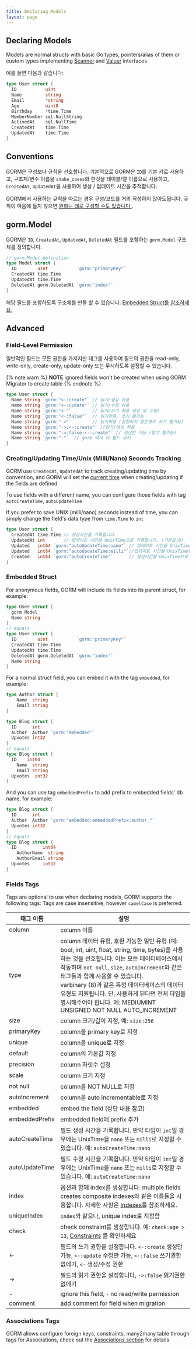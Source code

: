 ```yaml
---
title: Declaring Models
layout: page
---
```


## Declaring Models

Models are normal structs with basic Go types, pointers/alias of them or custom types implementing [Scanner](https://pkg.go.dev/database/sql/?tab=doc#Scanner) and [Valuer](https://pkg.go.dev/database/sql/driver#Valuer) interfaces

예를 들면 다음과 같습니다:

```go
type User struct {
  ID           uint
  Name         string
  Email        *string
  Age          uint8
  Birthday     *time.Time
  MemberNumber sql.NullString
  ActivedAt    sql.NullTime
  CreatedAt    time.Time
  UpdatedAt    time.Time
}
```

## Conventions

GORM은 구성보다 규칙을 선호합니다. 기본적으로 GORM은 `ID`를 기본 키로 사용하고, 구조체/변수 이름을 `snake_cases`화 한것을 테이블/열 이름으로 사용하고, `CreatedAt`, `UpdatedAt`을 사용하여 생성 / 업데이트 시간을 추적합니다.

GORM에서 사용하는 규칙을 따르는 경우 구성/코드를 거의 작성하지 않아도됩니다. 규칙이 마음에 들지 않으면 [원하는 데로 구성할 수도 있습니다 ](conventions.html).

## gorm.Model

GORM은 `ID`, `CreatedAt`, `UpdatedAt`, `DeletedAt` 필드를 포함하는 `gorm.Model` 구조체를 정의합니다.

```go
// gorm.Model definition
type Model struct {
  ID        uint           `gorm:"primaryKey"`
  CreatedAt time.Time
  UpdatedAt time.Time
  DeletedAt gorm.DeletedAt `gorm:"index"`
}
```

해당 필드를 포함하도록 구조체를 만들 할 수 있습니다. [Embedded Struct를 참조하세요.](#embedded_struct)

## Advanced

### <span id="field_permission">Field-Level Permission</span>

일반적인 필드는 모든 권한을 가지지만 태그를 사용하여 필드의 권한을 read-only, write-only, create-only, update-only 또는 무시하도록 설정할 수 있습니다.

{% note warn %}
**NOTE** ignored fields won't be created when using GORM Migrator to create table
{% endnote %}

```go
type User struct {
  Name string `gorm:"<-:create"` // 읽기/생성 허용
  Name string `gorm:"<-:update"` // 읽기/수정 허용
  Name string `gorm:"<-"`        // 읽기/쓰기 허용 생성 및 수정)
  Name string `gorm:"<-:false"`  // 읽기전용, 쓰기 불가능
  Name string `gorm:"->"`        // 읽기허용 (설정되지 않은경우 쓰기 불가능)
  Name string `gorm:"->;<-:create"` //읽기/생성 허용
  Name string `gorm:"->:false;<-:create"` // 생성만 가능 (읽기 불가능)
  Name string `gorm:"-"`  // gorm 에서 이 필드 무시
}
```

### <name id="time_tracking">Creating/Updating Time/Unix (Milli/Nano) Seconds Tracking</span>

GORM use `CreatedAt`, `UpdatedAt` to track creating/updating time by convention, and GORM will set the  [current time](gorm_config.html#now_func) when creating/updating if the fields are defined

To use fields with a different name, you can configure those fields with tag `autoCreateTime`, `autoUpdateTime`

If you prefer to save UNIX (milli/nano) seconds instead of time, you can simply change the field's data type from `time.Time` to `int`

```go
type User struct {
  CreatedAt time.Time // 생성시간을 기록합니다.
  UpdatedAt int       // 업데이트 시간을 UnixTime으로 기록합니다. (기본값:0)
  Updated   int64 `gorm:"autoUpdateTime:nano"` // 업데이트 시간을 UnixTime(nano)로 기록합니다.
  Updated   int64 `gorm:"autoUpdateTime:milli"`//업데이트 시간을 UnixTime(milli)로 기록합니다.
  Created   int64 `gorm:"autoCreateTime"`      // 생성시간을 UnixTime으로 기록합니다.
}
```

### <span id="embedded_struct">Embedded Struct</span>

For anonymous fields, GORM will include its fields into its parent struct, for example:

```go
type User struct {
  gorm.Model
  Name string
}
// equals
type User struct {
  ID        uint           `gorm:"primaryKey"`
  CreatedAt time.Time
  UpdatedAt time.Time
  DeletedAt gorm.DeletedAt `gorm:"index"`
  Name string
}
```

For a normal struct field, you can embed it with the tag `embedded`, for example:

```go
type Author struct {
    Name  string
    Email string
}

type Blog struct {
  ID      int
  Author  Author `gorm:"embedded"`
  Upvotes int32
}
// equals
type Blog struct {
  ID    int64
    Name  string
    Email string
  Upvotes  int32
}
```

And you can use tag `embeddedPrefix` to add prefix to embedded fields' db name, for example:

```go
type Blog struct {
  ID      int
  Author  Author `gorm:"embedded;embeddedPrefix:author_"`
  Upvotes int32
}
// equals
type Blog struct {
  ID          int64
    AuthorName  string
    AuthorEmail string
  Upvotes     int32
}
```


### <span id="tags">Fields Tags</span>

Tags are optional to use when declaring models, GORM supports the following tags: Tags are case insensitive, however `camelCase` is preferred.

| 태그 이름          | 설명                                                                                                                                                                                                                                                                                                               |
| -------------- | ---------------------------------------------------------------------------------------------------------------------------------------------------------------------------------------------------------------------------------------------------------------------------------------------------------------- |
| column         | column 이름                                                                                                                                                                                                                                                                                                        |
| type           | column 데이터 유형, 호환 가능한 일반 유형 (예: bool, int, uint, float, string, time, bytes)을 사용하는 것을 선호합니다. 이는 모든 데이터베이스에서 작동하며 `not null`, `size`, `autoIncrement`와 같은 태그들과 함께 사용할 수 있습니다.<br/> varbinary (8)과 같은 특정 데이터베이스의 데이터 유형도 지원됩니다. 단, 사용하게 된다면 전체 타입을 명시해주어야 합니다. 예: MEDIUMINT UNSIGNED NOT NULL AUTO_INCREMENT |
| size           | column 크기/길이 지정, 예: `size:256`                                                                                                                                                                                                                                                                                   |
| primaryKey     | column을 primary key로 지정                                                                                                                                                                                                                                                                                          |
| unique         | column을 unique로 지정                                                                                                                                                                                                                                                                                               |
| default        | column의 기본값 지정                                                                                                                                                                                                                                                                                                   |
| precision      | column 자릿수 설정                                                                                                                                                                                                                                                                                                    |
| scale          | column 크기 지정                                                                                                                                                                                                                                                                                                     |
| not null       | column을 NOT NULL로 지정                                                                                                                                                                                                                                                                                             |
| autoIncrement  | column을 auto incrementable로 지정                                                                                                                                                                                                                                                                                   |
| embedded       | embed the field (상단 내용 참고)                                                                                                                                                                                                                                                                                       |
| embeddedPrefix | embedded field에 prefix 추가                                                                                                                                                                                                                                                                                        |
| autoCreateTime | 필드 생성 시간을 기록합니다. 만약 타입이 `int`일 경우에는 UnixTime을 `nano` 또는 `milli`로 지정할 수 있습니다. 예: `autoCreateTime:nano`                                                                                                                                                                                                            |
| autoUpdateTime | 필드 수정 시간을 기록합니다. 만약 타입이 `int`일 경우에는 UnixTime을 `nano` 또는 `milli`로 지정할 수 있습니다. 예: `autoCreateTime:nano`                                                                                                                                                                                                            |
| index          | 옵션과 함께 index를 생성합니다. multiple fields creates composite indexes와 같은 이름들을 사용합니다. 자세한 사항은 [Indexes](indexes.html)를 참조하세요.                                                                                                                                                                                           |
| uniqueIndex    | `index`와 같으나, unique index로 지정함                                                                                                                                                                                                                                                                                  |
| check          | check constraint를 생성합니다. 예: `check:age > 13`, [Constraints](constraints.html) 를 확인하세요                                                                                                                                                                                                                         |
| <-             | 필드의 쓰기 권한을 설정합니다. `<-:create` 생성만 가능, `<-:update` 수정만 가능, `<-:false` 쓰기권한 없에기, `<-` 생성/수정 권한                                                                                                                                                                                                         |
| ->             | 필드의 읽기 권한을 설정합니다, `->:false` 읽기권한 없에기                                                                                                                                                                                                                                                                         |
| -              | ignore this field, `-` no read/write permission                                                                                                                                                                                                                                                                  |
| comment        | add comment for field when migration                                                                                                                                                                                                                                                                             |

### Associations Tags

GORM allows configure foreign keys, constraints, many2many table through tags for Associations, check out the [Associations section](associations.html#tags) for details
